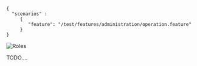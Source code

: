 ```thegardener
{
  "scenarios" : 
     {
        "feature": "/test/features/administration/operation.feature"
     }
}
```


![Roles](../assets/images/theGardener_role_reader.png)

TODO....

